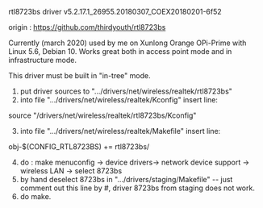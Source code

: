 rtl8723bs driver
v5.2.17.1_26955.20180307_COEX20180201-6f52

origin : https://github.com/thirdyouth/rtl8723bs

Currently (march 2020) used by me on Xunlong Orange OPi-Prime with Linux 5.6, Debian 10.
Works great both in access point mode and in infrastructure mode.

This driver must be built in "in-tree" mode.
1. put driver sources to ".../drivers/net/wireless/realtek/rtl8723bs"
2. into file ".../drivers/net/wireless/realtek/Kconfig" insert line:

source "/drivers/net/wireless/realtek/rtl8723bs/Kconfig"

3. into file ".../drivers/net/wireless/realtek/Makefile" insert line:

obj-$(CONFIG_RTL8723BS)        += rtl8723bs/

4. do : make menuconfig -> device drivers-> network device support -> wireless LAN ->  select 8723bs
5. by hand deselect 8723bs in ".../drivers/staging/Makefile" -- just comment out this line by #, driver 8723bs from staging does not work.
6. do make.
